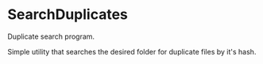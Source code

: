 SearchDuplicates
================

Duplicate search program.

Simple utility that searches the desired folder for duplicate files by it's hash.
